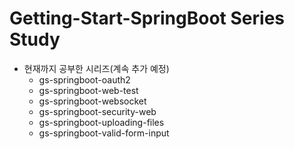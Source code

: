 # Getting-Start-SpringBoot Series Study

- 현재까지 공부한 시리즈(계속 추가 예정)
    - gs-springboot-oauth2
    - gs-springboot-web-test
    - gs-springboot-websocket
    - gs-springboot-security-web
    - gs-springboot-uploading-files
    - gs-springboot-valid-form-input
    